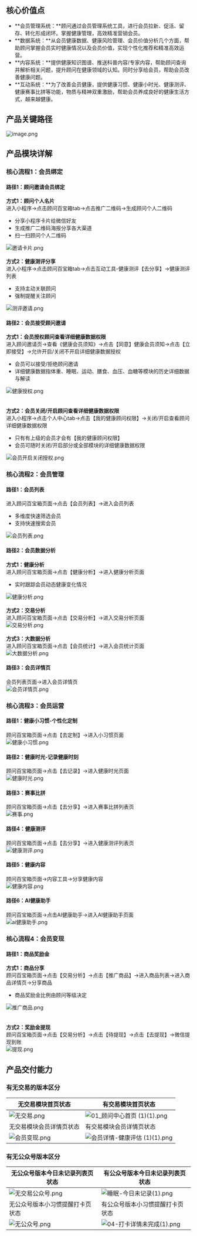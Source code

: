 <a name="j78Iz"></a>
## 核心价值点
- **会员管理系统：**顾问通过会员管理系统工具，进行会员拉新、促活、留存、转化形成闭环。掌握健康管理，高效精准营销会员。
- **数据系统：**从会员健康数据、健康风险管理、会员价值分析几个方面，帮助顾问掌握会员实时健康情况以及会员价值，实现个性化推荐和精准高效运营。
- **内容系统：**提供健康知识图谱、推送科普内容/专家内容，帮助顾问查询并解析相关问题，提升顾问在健康领域的认知。同时分享给会员，帮助会员改善健康问题。
- **互动系统：**为了改善会员健康，提供健康习惯、健康小时光、健康测评、健康赛事比拼等功能，物质与精神双重激励，帮助会员养成良好的健康生活方式，越来越健康。



<a name="wmMxC"></a>
## 产品关键路径
![image.png](https://cdn.nlark.com/yuque/0/2021/png/581207/1622121177868-b30eefaa-841a-4ca6-9e2b-44682a828e6e.png#clientId=u3fdf093d-e122-4&from=paste&height=1062&id=u2b7a481d&margin=%5Bobject%20Object%5D&name=image.png&originHeight=1062&originWidth=1912&originalType=binary&size=481610&status=done&style=none&taskId=uab9ddff6-b23d-4509-92bd-8fa8f28b7b8&width=1912)
<a name="GUHER"></a>
## 产品模块详解
<a name="yW92h"></a>
### 核心流程1：会员绑定
<a name="sjpKT"></a>
#### 路径1：顾问邀请会员绑定
**方式1：顾问个人名片**<br />进入小程序->点击顾问百宝箱tab->点击推广二维码->生成顾问个人二维码

- 分享小程序卡片给微信好友
- 生成推广二维码海报分享各大渠道
- 扫一扫顾问个人二维码

![邀请卡片.png](https://cdn.nlark.com/yuque/0/2021/png/581207/1622364178711-a8995152-6598-4f79-8a29-70990ac48c74.png#clientId=uefc88d64-bf62-4&from=ui&id=ua26fc7f6&margin=%5Bobject%20Object%5D&name=%E9%82%80%E8%AF%B7%E5%8D%A1%E7%89%87.png&originHeight=977&originWidth=1394&originalType=binary&size=408311&status=done&style=none&taskId=u1ff33411-8988-417a-b648-ae67a117385)<br />
<br />**方式2：健康测评分享**<br />进入小程序->点击顾问百宝箱tab->点击互动工具-健康测评【去分享】->健康测评列表

- 支持主动关联顾问
- 强制提醒关注顾问

![测评邀请.png](https://cdn.nlark.com/yuque/0/2021/png/581207/1622365057684-a182b076-c1a8-43e0-9870-6946de2877fe.png#clientId=uefc88d64-bf62-4&from=ui&id=u33732870&margin=%5Bobject%20Object%5D&name=%E6%B5%8B%E8%AF%84%E9%82%80%E8%AF%B7.png&originHeight=1146&originWidth=1896&originalType=binary&size=585598&status=done&style=none&taskId=u649b3c5e-baa4-4258-beab-164304cd189)
<a name="oPv2Y"></a>
#### 
<a name="MOd7m"></a>
#### 路径2：会员接受顾问邀请
**方式1：会员授权顾问查看详细健康数据权限**<br />进入顾问邀请页->查看《健康会员须知》->点击【同意】健康会员须知->点击【立即接受】->允许开启/关闭不开启详细健康数据授权

- 会员可以接受/拒绝顾问邀请
- 详细健康数据指体重、睡眠、运动、膳食、血压、血糖等模块的历史详细数据与解读

![健康授权.png](https://cdn.nlark.com/yuque/0/2021/png/581207/1622366618031-90c17fad-603d-4a35-b40c-cdfd618c70d3.png#clientId=uefc88d64-bf62-4&from=ui&id=uc21599df&margin=%5Bobject%20Object%5D&name=%E5%81%A5%E5%BA%B7%E6%8E%88%E6%9D%83.png&originHeight=972&originWidth=1409&originalType=binary&size=341264&status=done&style=none&taskId=u21db4e97-c404-4b04-8006-c32babd4fc2)<br />
<br />
<br />**方式2：会员关闭/开启顾问查看详细健康数据权限**<br />进入小程序->点击个人中心tab->点击【我的健康顾问权限】->关闭/开启查看顾问详细健康数据权限

- 只有有上级的会员才会有【我的健康顾问权限】
- 会员可随时关闭/开启部分或全部模块的详细健康数据权限

![会员开启关闭授权.png](https://cdn.nlark.com/yuque/0/2021/png/581207/1622367012098-7d745e3e-ae51-4c70-b9bc-cfb50c73cee9.png#clientId=uefc88d64-bf62-4&from=ui&id=u2d8f8f5a&margin=%5Bobject%20Object%5D&name=%E4%BC%9A%E5%91%98%E5%BC%80%E5%90%AF%E5%85%B3%E9%97%AD%E6%8E%88%E6%9D%83.png&originHeight=964&originWidth=1363&originalType=binary&size=301278&status=done&style=none&taskId=u221c0239-a555-4a15-9780-4bf36b288aa)<br />

<a name="Jux50"></a>
### 核心流程2：会员管理
<a name="yjZOb"></a>
#### 路径1：会员列表
进入顾问百宝箱页面->点击【会员列表】->进入会员列表

- 多维度快速筛选会员
- 支持快速搜索会员

![会员列表.png](https://cdn.nlark.com/yuque/0/2021/png/581207/1622368101169-22bc2e0a-f670-44b6-8d9f-4a70abfd75d9.png#clientId=uefc88d64-bf62-4&from=ui&id=u6af40c9d&margin=%5Bobject%20Object%5D&name=%E4%BC%9A%E5%91%98%E5%88%97%E8%A1%A8.png&originHeight=1166&originWidth=944&originalType=binary&size=256688&status=done&style=none&taskId=u947dcfbc-43d7-4eb3-8920-f58fc3199cd)<br />

<a name="iwPYT"></a>
#### 路径2：会员数据分析
**方式1：健康分析**<br />进入顾问百宝箱页面->点击【健康分析】->进入健康分析页面

- 实时跟踪会员动态健康变化情况

![健康分析.png](https://cdn.nlark.com/yuque/0/2021/png/581207/1622368114820-a8b5b856-c502-420c-a60e-5b24da470175.png#clientId=uefc88d64-bf62-4&from=ui&id=ua599f6a5&margin=%5Bobject%20Object%5D&name=%E5%81%A5%E5%BA%B7%E5%88%86%E6%9E%90.png&originHeight=1713&originWidth=912&originalType=binary&size=271048&status=done&style=none&taskId=ueb34f150-5835-4e03-9b61-a2fdcfd6473)<br />
<br />**方式2：交易分析**<br />进入顾问百宝箱页面->点击【交易分析】->进入交易分析页面<br />![交易分析.png](https://cdn.nlark.com/yuque/0/2021/png/581207/1622368128759-d01db7f4-83f2-4c00-b4da-f3412dd5f502.png#clientId=uefc88d64-bf62-4&from=ui&id=u3f16ce54&margin=%5Bobject%20Object%5D&name=%E4%BA%A4%E6%98%93%E5%88%86%E6%9E%90.png&originHeight=1166&originWidth=906&originalType=binary&size=207410&status=done&style=none&taskId=uaa5ccb8f-1f7e-4743-a18e-e0fa51b87f0)<br />
<br />**方式3：大数据分析**<br />进入顾问百宝箱页面->点击【会员统计】->进入会员统计页面<br />![大数据分析.png](https://cdn.nlark.com/yuque/0/2021/png/581207/1622368140966-ba91c83c-e53f-42a1-8606-74897308cf60.png#clientId=uefc88d64-bf62-4&from=ui&id=u801975ca&margin=%5Bobject%20Object%5D&name=%E5%A4%A7%E6%95%B0%E6%8D%AE%E5%88%86%E6%9E%90.png&originHeight=1824&originWidth=902&originalType=binary&size=233747&status=done&style=none&taskId=u13b838c9-b205-4bec-bae5-15aeb8ff2c4)
<a name="LkVNg"></a>
#### 路径3：会员详情页
会员列表页面->进入会员详情页<br />![会员详情页.png](https://cdn.nlark.com/yuque/0/2021/png/581207/1622368156317-3971a1f1-e78b-4368-8c4b-763bacdc1d87.png#clientId=uefc88d64-bf62-4&from=ui&id=ucdc68d38&margin=%5Bobject%20Object%5D&name=%E4%BC%9A%E5%91%98%E8%AF%A6%E6%83%85%E9%A1%B5.png&originHeight=2302&originWidth=1819&originalType=binary&size=619692&status=done&style=none&taskId=u33431215-0579-4996-a132-f6c131e00c9)<br />

<a name="nAFja"></a>
### 核心流程3：会员运营
<a name="tPKHV"></a>
#### 路径1：健康小习惯-个性化定制
顾问百宝箱页面->点击【去定制】->进入小习惯页面<br />![健康小习惯.png](https://cdn.nlark.com/yuque/0/2021/png/581207/1622370556316-303d3e03-a8fb-40ed-b872-74a3a593a249.png#clientId=u9829444e-9f0f-4&from=ui&id=ubed71c38&margin=%5Bobject%20Object%5D&name=%E5%81%A5%E5%BA%B7%E5%B0%8F%E4%B9%A0%E6%83%AF.png&originHeight=1166&originWidth=1444&originalType=binary&size=275390&status=done&style=none&taskId=u867e9adf-5365-4439-8367-84d4ca89c5e)<br />

<a name="YaNcd"></a>
#### 路径2：健康时光-记录健康时刻
顾问百宝箱页面->点击【去记录】->进入健康时光页面<br />![健康时光.png](https://cdn.nlark.com/yuque/0/2021/png/581207/1622370586886-ef0b80e5-e036-4077-bc26-dd2a854509e4.png#clientId=u9829444e-9f0f-4&from=ui&id=ub15eec24&margin=%5Bobject%20Object%5D&name=%E5%81%A5%E5%BA%B7%E6%97%B6%E5%85%89.png&originHeight=1166&originWidth=917&originalType=binary&size=552045&status=done&style=none&taskId=u09eb9b9a-eac7-44e8-b5b3-422f4b68184)
<a name="G9ZeX"></a>
#### 路径3：赛事比拼
顾问百宝箱页面->点击【去分享】->进入赛事比拼列表页<br />![赛事.png](https://cdn.nlark.com/yuque/0/2021/png/581207/1622370603583-04de8eb4-b971-4c11-a606-96067370198c.png#clientId=u9829444e-9f0f-4&from=ui&id=u5dc76152&margin=%5Bobject%20Object%5D&name=%E8%B5%9B%E4%BA%8B.png&originHeight=1166&originWidth=1911&originalType=binary&size=721616&status=done&style=none&taskId=u59ca0296-cebf-48e8-89d6-cb3dba937f2)
<a name="B8v8x"></a>
#### 路径4：健康测评
顾问百宝箱页面->点击【去分享】->进入健康测评列表页<br />![健康测评.png](https://cdn.nlark.com/yuque/0/2021/png/581207/1622370622734-0191b029-cf4d-4384-80e0-b6569e498d89.png#clientId=u9829444e-9f0f-4&from=ui&id=u59d2ef8a&margin=%5Bobject%20Object%5D&name=%E5%81%A5%E5%BA%B7%E6%B5%8B%E8%AF%84.png&originHeight=1587&originWidth=2282&originalType=binary&size=619242&status=done&style=none&taskId=uca3015c4-e2b5-48d8-bf33-0284d38012f)
<a name="haDmI"></a>
#### 路径5：健康内容
顾问百宝箱页面->内容工具->分享健康内容<br />![健康内容.png](https://cdn.nlark.com/yuque/0/2021/png/581207/1622370641998-26478fec-7f50-45c8-bf0f-33d8c1d49ab8.png#clientId=u9829444e-9f0f-4&from=ui&id=u1e7eca97&margin=%5Bobject%20Object%5D&name=%E5%81%A5%E5%BA%B7%E5%86%85%E5%AE%B9.png&originHeight=1166&originWidth=913&originalType=binary&size=429387&status=done&style=none&taskId=ue364590d-3e8d-4b21-8778-afd86aeb21f)
<a name="L9M1X"></a>
#### 路径6：AI健康助手
顾问百宝箱页面->点击AI健康助手->进入AI健康助手页面<br />![ai健康助手.png](https://cdn.nlark.com/yuque/0/2021/png/581207/1622370656061-6dd719cc-d1c7-4c58-bf00-3358643e3cbd.png#clientId=u9829444e-9f0f-4&from=ui&id=u56772148&margin=%5Bobject%20Object%5D&name=ai%E5%81%A5%E5%BA%B7%E5%8A%A9%E6%89%8B.png&originHeight=1166&originWidth=902&originalType=binary&size=201124&status=done&style=none&taskId=ua5dcdc07-86d9-4a7d-a803-4d1c19d14db)<br />

<a name="Ix0fh"></a>
### 核心流程4：会员变现
<a name="rWD5v"></a>
#### 路径1：商品奖励金
**方式1：商品分享**<br />顾问百宝箱页面->点击【交易分析】->点击【推广商品】->进入商品列表->进入商品详情页->分享商品

- 商品奖励金比例由顾问等级决定

![推广商品.png](https://cdn.nlark.com/yuque/0/2021/png/581207/1622371644187-bd04bce2-a658-4b68-af8c-4441fe170c3a.png#clientId=u9829444e-9f0f-4&from=ui&id=uea3c5292&margin=%5Bobject%20Object%5D&name=%E6%8E%A8%E5%B9%BF%E5%95%86%E5%93%81.png&originHeight=1166&originWidth=1394&originalType=binary&size=299863&status=done&style=none&taskId=ue94dad79-7242-4544-942c-685974bb21a)<br />
<br />
<br />**方式2：奖励金提现**<br />顾问百宝箱页面->点击【交易分析】->点击【待提现】->点击【去提现】->微信提现到账<br />![提现.png](https://cdn.nlark.com/yuque/0/2021/png/581207/1622371661614-5cb7e5c0-336a-4b67-9862-9ab1a3d4fcb4.png#clientId=u9829444e-9f0f-4&from=ui&id=u95f82a8c&margin=%5Bobject%20Object%5D&name=%E6%8F%90%E7%8E%B0.png&originHeight=1115&originWidth=898&originalType=binary&size=107431&status=done&style=none&taskId=uce03b4ee-7511-47d3-acd1-e71a6bf4ac8)<br />

<a name="g6FhX"></a>
## 产品交付能力
<a name="vb0HU"></a>
### 有无交易的版本区分
| 无交易模块首页状态 | 有交易模块首页状态 |
| --- | --- |
| ![无交易.png](https://cdn.nlark.com/yuque/0/2021/png/581207/1622371886826-f28af9d2-2303-4ace-8f71-0b38404ff9f1.png#clientId=u9829444e-9f0f-4&from=ui&height=448&id=u6bd75b21&margin=%5Bobject%20Object%5D&name=%E6%97%A0%E4%BA%A4%E6%98%93.png&originHeight=1680&originWidth=750&originalType=binary&size=333641&status=done&style=none&taskId=uaef58a3c-4fac-4dc3-82a8-232b78b0a11&width=200) | ![01_顾问中心首页 (1)(1).png](https://cdn.nlark.com/yuque/0/2021/png/581207/1622372044668-16b394ae-00b6-4494-b0ce-dfe532c95721.png#clientId=u9829444e-9f0f-4&from=ui&height=535&id=u7c7fc5ad&margin=%5Bobject%20Object%5D&name=01_%E9%A1%BE%E9%97%AE%E4%B8%AD%E5%BF%83%E9%A6%96%E9%A1%B5%20%281%29%281%29.png&originHeight=2006&originWidth=750&originalType=binary&size=311980&status=done&style=none&taskId=ud5de7826-d183-405a-899f-9d70f42bbd4&width=200) |
| 无交易模块会员详情页状态 | 有交易模块会员详情页状态 |
| ![会员变现.png](https://cdn.nlark.com/yuque/0/2021/png/581207/1622372483833-ccf1f6c5-a88a-42fc-a31d-78a1009a8b44.png#clientId=u9829444e-9f0f-4&from=ui&height=460&id=u9a67e3ae&margin=%5Bobject%20Object%5D&name=%E4%BC%9A%E5%91%98%E5%8F%98%E7%8E%B0.png&originHeight=893&originWidth=388&originalType=binary&size=84636&status=done&style=none&taskId=u809b382d-4cd3-461b-bc75-50351829f41&width=200) | ![会员详情-健康评估 (1)(1).png](https://cdn.nlark.com/yuque/0/2021/png/581207/1622372217058-33637f8f-3e41-46a5-94af-fc80b6752b95.png#clientId=u9829444e-9f0f-4&from=ui&height=460&id=mlsch&margin=%5Bobject%20Object%5D&name=%E4%BC%9A%E5%91%98%E8%AF%A6%E6%83%85-%E5%81%A5%E5%BA%B7%E8%AF%84%E4%BC%B0%20%281%29%281%29.png&originHeight=1726&originWidth=750&originalType=binary&size=209378&status=done&style=none&taskId=u4510a8c3-b75d-4dae-a9c5-611e40d9769&width=200) |



<a name="Q1yp5"></a>
### 有无公众号版本区分
| 无公众号版本今日未记录列表页状态 | 有公众号版本今日未记录列表页状态 |
| --- | --- |
| ![无交易公众号.png](https://cdn.nlark.com/yuque/0/2021/png/581207/1622372785285-a735871c-4602-4c2d-86f8-2feec6e96d70.png#clientId=u9829444e-9f0f-4&from=ui&height=465&id=WGt8S&margin=%5Bobject%20Object%5D&name=%E6%97%A0%E4%BA%A4%E6%98%93%E5%85%AC%E4%BC%97%E5%8F%B7.png&originHeight=903&originWidth=388&originalType=binary&size=42950&status=done&style=none&taskId=u19b322bc-17da-4e13-9473-0fb3d884fe5&width=200) | ![睡眠-今日未记录(1).png](https://cdn.nlark.com/yuque/0/2021/png/581207/1622372902448-fd204933-1095-41b3-8202-6a7c7a67d22a.png#clientId=u9829444e-9f0f-4&from=ui&height=466&id=OkTnJ&margin=%5Bobject%20Object%5D&name=%E7%9D%A1%E7%9C%A0-%E4%BB%8A%E6%97%A5%E6%9C%AA%E8%AE%B0%E5%BD%95%281%29.png&originHeight=1746&originWidth=750&originalType=binary&size=171418&status=done&style=none&taskId=u6865acd3-78c0-44b4-a64c-e5a4b47c2b8&width=200) |
| 无公众号版本小习惯提醒打卡页状态 | 有公众号版本小习惯提醒打卡页状态 |
| ![无公众号.png](https://cdn.nlark.com/yuque/0/2021/png/581207/1622372811510-73c226ca-f925-43af-a9bb-3e445e1f5984.png#clientId=u9829444e-9f0f-4&from=ui&height=433&id=SZZxm&margin=%5Bobject%20Object%5D&name=%E6%97%A0%E5%85%AC%E4%BC%97%E5%8F%B7.png&originHeight=840&originWidth=388&originalType=binary&size=62857&status=done&style=none&taskId=ucc2cb2e4-1c06-4ac7-b5a6-c40c82147ae&width=200) | ![04-打卡详情未完成(1).png](https://cdn.nlark.com/yuque/0/2021/png/581207/1622372935050-c9647d64-31fb-470f-b692-c9ecdbfe6136.png#clientId=u9829444e-9f0f-4&from=ui&height=433&id=sU8sF&margin=%5Bobject%20Object%5D&name=04-%E6%89%93%E5%8D%A1%E8%AF%A6%E6%83%85%E6%9C%AA%E5%AE%8C%E6%88%90%281%29.png&originHeight=3248&originWidth=1500&originalType=binary&size=569644&status=done&style=none&taskId=u9b2d2619-264c-4f51-a7d4-d6c76910408&width=200) |


